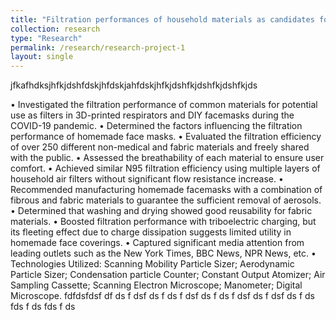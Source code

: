 ```yaml
---
title: "Filtration performances of household materials as candidates for facemasks"
collection: research
type: "Research"
permalink: /research/research-project-1
layout: single
---
```


jfkafhdksjhfkjdshfdskjhfdskjahfdskjhfkjdshfkjdshfkjdshfkjds

<!--more-->

•	Investigated the filtration performance of common materials for potential use as filters in 3D-printed respirators and DIY facemasks during the COVID-19 pandemic.
•	Determined the factors influencing the filtration performance of homemade face masks.
•	Evaluated the filtration efficiency of over 250 different non-medical and fabric materials and freely shared with the public.
•	Assessed the breathability of each material to ensure user comfort.
•	Achieved similar N95 filtration efficiency using multiple layers of household air filters without significant flow resistance increase.
•	Recommended manufacturing homemade facemasks with a combination of fibrous and fabric materials to guarantee the sufficient removal of aerosols.
•	Determined that washing and drying showed good reusability for fabric materials.
•	Boosted filtration performance with triboelectric charging, but its fleeting effect due to charge dissipation suggests limited utility in homemade face coverings.
•	Captured significant media attention from leading outlets such as the New York Times, BBC News, NPR News, etc.
•	Technologies Utilized: Scanning Mobility Particle Sizer; Aerodynamic Particle Sizer; Condensation particle Counter; Constant Output Atomizer; Air Sampling Cassette; Scanning Electron Microscope; Manometer; Digital Microscope.
fdfdsfdsf
df
ds
f
dsf
ds
f
ds
f
dsf
ds
f
ds
f
dsf
ds
f
dsf
ds
f
ds
fds
f
ds
fds
f
ds
